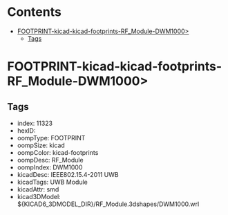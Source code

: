 



Contents
========

* [FOOTPRINT-kicad-kicad-footprints-RF_Module-DWM1000>](#footprint-kicad-kicad-footprints-rf_module-dwm1000)
	* [Tags](#tags)

# FOOTPRINT-kicad-kicad-footprints-RF_Module-DWM1000>

## Tags

- index: 11323
- hexID: 
- oompType: FOOTPRINT
- oompSize: kicad
- oompColor: kicad-footprints
- oompDesc: RF_Module
- oompIndex: DWM1000
- kicadDesc: IEEE802.15.4-2011 UWB
- kicadTags: UWB Module
- kicadAttr: smd
- kicad3DModel: ${KICAD6_3DMODEL_DIR}/RF_Module.3dshapes/DWM1000.wrl
